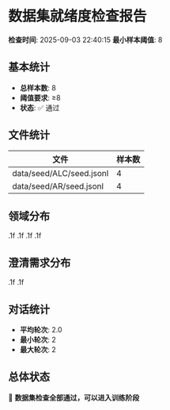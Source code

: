 # 数据集就绪度检查报告

**检查时间**: 2025-09-03 22:40:15
**最小样本阈值**: 8

## 基本统计

- **总样本数**: 8
- **阈值要求**: ≥8
- **状态**: ✅ 通过

## 文件统计

| 文件 | 样本数 |
|------|--------|
| data/seed/ALC/seed.jsonl | 4 |
| data/seed/AR/seed.jsonl | 4 |

## 领域分布

.1f
.1f
.1f
.1f

## 澄清需求分布

.1f
.1f

## 对话统计

- **平均轮次**: 2.0
- **最小轮次**: 2
- **最大轮次**: 2

## 总体状态

🎉 **数据集检查全部通过，可以进入训练阶段**
